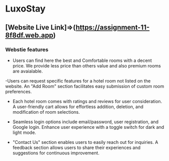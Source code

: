 # LuxoStay

## [Website Live Link]=>(https://assignment-11-8f8df.web.app) 

### Webstie features

- Users can find here the best and Comfortable rooms with a decent price. We provide less price than others value and also premium rooms are avaialable.

-Users can request specific features for a hotel room not listed on the website.
An "Add Room" section facilitates easy submission of custom room preferences.

- Each hotel room comes with ratings and reviews for user consideration.
A user-friendly cart allows for effortless addition, deletion, and modification of room selections.

- Seamless login options include email/password, user registration, and Google login.
Enhance user experience with a toggle switch for dark and light mode.

- "Contact Us" section enables users to easily reach out for inquiries.
A feedback section allows users to share their experiences and suggestions for continuous improvement.
